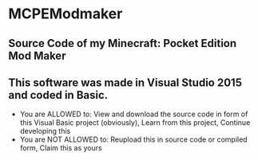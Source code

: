 # MCPEModmaker
Source Code of my Minecraft: Pocket Edition Mod Maker
-----------------------------------------------------
This software was made in Visual Studio 2015 and coded in Basic.
-----------------------------------------------------
+ You are ALLOWED to:
View and download the source code in form of this Visual Basic project (obviously),
Learn from this project,
Continue developing this
+ You are NOT ALLOWED to:
Reupload this in source code or compiled form,
Claim this as yours
